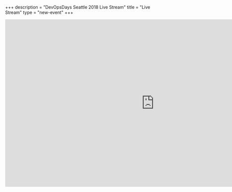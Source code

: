 +++
description = "DevOpsDays Seattle 2018 Live Stream"
title = "Live Stream"
type = "new-event"
+++
<iframe id="ls_embed_1524085244" src="https://livestream.com/accounts/5297578/events/8165882/player?width=960&height=540&enableInfoAndActivity=false&defaultDrawer=&autoPlay=true&mute=false" width="960" height="540" frameborder="0" scrolling="no" allowfullscreen> </iframe><script type="text/javascript" data-embed_id="ls_embed_1524085244" src="https://livestream.com/assets/plugins/referrer_tracking.js"></script>